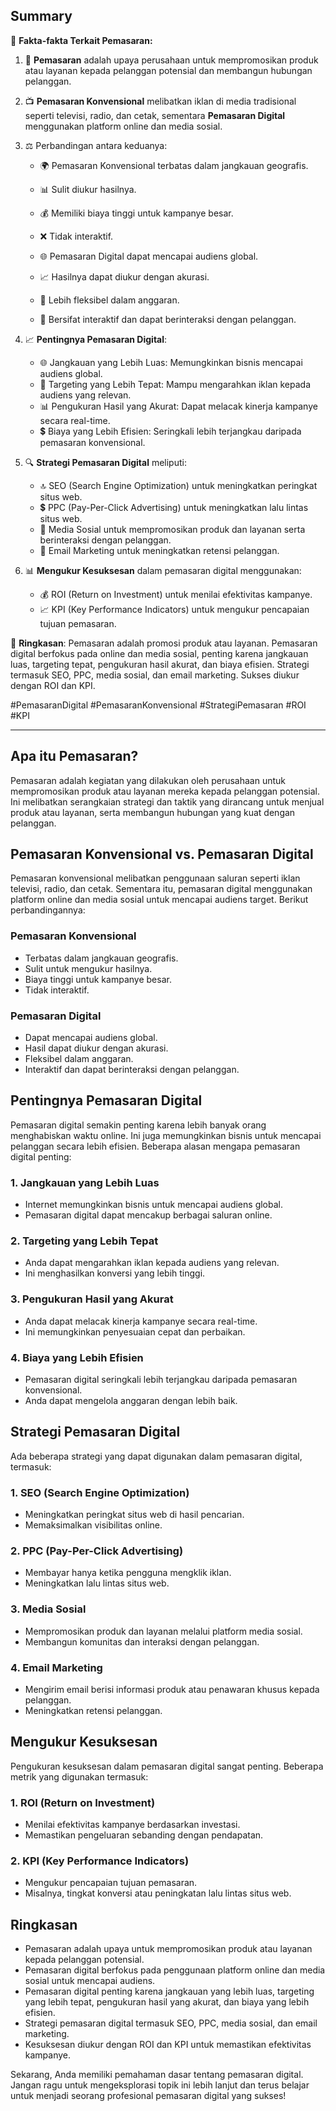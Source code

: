 ## Summary

🧐 **Fakta-fakta Terkait Pemasaran:**

1. 📢 **Pemasaran** adalah upaya perusahaan untuk mempromosikan produk atau layanan kepada pelanggan potensial dan membangun hubungan pelanggan.

2. 📺 **Pemasaran Konvensional** melibatkan iklan di media tradisional seperti televisi, radio, dan cetak, sementara **Pemasaran Digital** menggunakan platform online dan media sosial.

3. ⚖️ Perbandingan antara keduanya:
   - 🌍 Pemasaran Konvensional terbatas dalam jangkauan geografis.
   - 📊 Sulit diukur hasilnya.
   - 💰 Memiliki biaya tinggi untuk kampanye besar.
   - ❌ Tidak interaktif.
   
   - 🌐 Pemasaran Digital dapat mencapai audiens global.
   - 📈 Hasilnya dapat diukur dengan akurasi.
   - 💸 Lebih fleksibel dalam anggaran.
   - 🤝 Bersifat interaktif dan dapat berinteraksi dengan pelanggan.

4. 📈 **Pentingnya Pemasaran Digital**:
   - 🌐 Jangkauan yang Lebih Luas: Memungkinkan bisnis mencapai audiens global.
   - 🎯 Targeting yang Lebih Tepat: Mampu mengarahkan iklan kepada audiens yang relevan.
   - 📊 Pengukuran Hasil yang Akurat: Dapat melacak kinerja kampanye secara real-time.
   - 💲 Biaya yang Lebih Efisien: Seringkali lebih terjangkau daripada pemasaran konvensional.

5. 🔍 **Strategi Pemasaran Digital** meliputi:
   - 🔝 SEO (Search Engine Optimization) untuk meningkatkan peringkat situs web.
   - 💲 PPC (Pay-Per-Click Advertising) untuk meningkatkan lalu lintas situs web.
   - 📱 Media Sosial untuk mempromosikan produk dan layanan serta berinteraksi dengan pelanggan.
   - 📧 Email Marketing untuk meningkatkan retensi pelanggan.

6. 📊 **Mengukur Kesuksesan** dalam pemasaran digital menggunakan:
   - 💰 ROI (Return on Investment) untuk menilai efektivitas kampanye.
   - 📈 KPI (Key Performance Indicators) untuk mengukur pencapaian tujuan pemasaran.

📝 **Ringkasan**: Pemasaran adalah promosi produk atau layanan. Pemasaran digital berfokus pada online dan media sosial, penting karena jangkauan luas, targeting tepat, pengukuran hasil akurat, dan biaya efisien. Strategi termasuk SEO, PPC, media sosial, dan email marketing. Sukses diukur dengan ROI dan KPI. 

#PemasaranDigital #PemasaranKonvensional #StrategiPemasaran #ROI #KPI

---

## Apa itu Pemasaran?

Pemasaran adalah kegiatan yang dilakukan oleh perusahaan untuk mempromosikan produk atau layanan mereka kepada pelanggan potensial. Ini melibatkan serangkaian strategi dan taktik yang dirancang untuk menjual produk atau layanan, serta membangun hubungan yang kuat dengan pelanggan.

## Pemasaran Konvensional vs. Pemasaran Digital

Pemasaran konvensional melibatkan penggunaan saluran seperti iklan televisi, radio, dan cetak. Sementara itu, pemasaran digital menggunakan platform online dan media sosial untuk mencapai audiens target. Berikut perbandingannya:

### Pemasaran Konvensional
- Terbatas dalam jangkauan geografis.
- Sulit untuk mengukur hasilnya.
- Biaya tinggi untuk kampanye besar.
- Tidak interaktif.

### Pemasaran Digital
- Dapat mencapai audiens global.
- Hasil dapat diukur dengan akurasi.
- Fleksibel dalam anggaran.
- Interaktif dan dapat berinteraksi dengan pelanggan.

## Pentingnya Pemasaran Digital

Pemasaran digital semakin penting karena lebih banyak orang menghabiskan waktu online. Ini juga memungkinkan bisnis untuk mencapai pelanggan secara lebih efisien. Beberapa alasan mengapa pemasaran digital penting:

### 1. Jangkauan yang Lebih Luas
- Internet memungkinkan bisnis untuk mencapai audiens global.
- Pemasaran digital dapat mencakup berbagai saluran online.

### 2. Targeting yang Lebih Tepat
- Anda dapat mengarahkan iklan kepada audiens yang relevan.
- Ini menghasilkan konversi yang lebih tinggi.

### 3. Pengukuran Hasil yang Akurat
- Anda dapat melacak kinerja kampanye secara real-time.
- Ini memungkinkan penyesuaian cepat dan perbaikan.

### 4. Biaya yang Lebih Efisien
- Pemasaran digital seringkali lebih terjangkau daripada pemasaran konvensional.
- Anda dapat mengelola anggaran dengan lebih baik.

## Strategi Pemasaran Digital

Ada beberapa strategi yang dapat digunakan dalam pemasaran digital, termasuk:

### 1. SEO (Search Engine Optimization)
- Meningkatkan peringkat situs web di hasil pencarian.
- Memaksimalkan visibilitas online.

### 2. PPC (Pay-Per-Click Advertising)
- Membayar hanya ketika pengguna mengklik iklan.
- Meningkatkan lalu lintas situs web.

### 3. Media Sosial
- Mempromosikan produk dan layanan melalui platform media sosial.
- Membangun komunitas dan interaksi dengan pelanggan.

### 4. Email Marketing
- Mengirim email berisi informasi produk atau penawaran khusus kepada pelanggan.
- Meningkatkan retensi pelanggan.

## Mengukur Kesuksesan

Pengukuran kesuksesan dalam pemasaran digital sangat penting. Beberapa metrik yang digunakan termasuk:

### 1. ROI (Return on Investment)
- Menilai efektivitas kampanye berdasarkan investasi.
- Memastikan pengeluaran sebanding dengan pendapatan.

### 2. KPI (Key Performance Indicators)
- Mengukur pencapaian tujuan pemasaran.
- Misalnya, tingkat konversi atau peningkatan lalu lintas situs web.

## Ringkasan

- Pemasaran adalah upaya untuk mempromosikan produk atau layanan kepada pelanggan potensial.
- Pemasaran digital berfokus pada penggunaan platform online dan media sosial untuk mencapai audiens.
- Pemasaran digital penting karena jangkauan yang lebih luas, targeting yang lebih tepat, pengukuran hasil yang akurat, dan biaya yang lebih efisien.
- Strategi pemasaran digital termasuk SEO, PPC, media sosial, dan email marketing.
- Kesuksesan diukur dengan ROI dan KPI untuk memastikan efektivitas kampanye.

Sekarang, Anda memiliki pemahaman dasar tentang pemasaran digital. Jangan ragu untuk mengeksplorasi topik ini lebih lanjut dan terus belajar untuk menjadi seorang profesional pemasaran digital yang sukses!